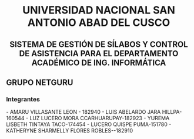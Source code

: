 <h1 align="center">UNIVERSIDAD NACIONAL SAN ANTONIO ABAD DEL CUSCO</h1>
<h2 align="center">SISTEMA DE GESTIÓN DE SÍLABOS Y CONTROL DE ASISTENCIA PARA EL DEPARTAMENTO ACADÉMICO DE ING. INFORMÁTICA</h2>
<h2 align="left"> GRUPO NETGURU</h2>
<h3 align="left"> Integrantes</h2>
- AMARU VILLASANTE LEON - 182940
- LUIS ABELARDO JARA HILLPA- 160544
- LUZ LUCERO MORA CCARHUARUPAY-182923
- YUREMA LISBETH TINTAYA TACO-174454
- LUCERO QUISPE PUMA-151780
- KATHERYNE SHARMELLY FLORES ROBLES--182910
